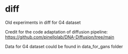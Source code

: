 # diff
Old experiments in diff for G4 dataset

Credit for the code adaptation of diffusion pipeline: https://github.com/pinellolab/DNA-Diffusion/tree/main

Data for G4 dataset could be found in data_for_gans folder
